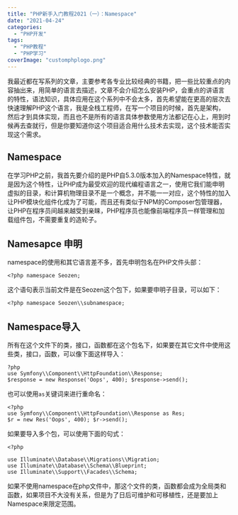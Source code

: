 ```yaml
---
title: "PHP新手入门教程2021（一）：Namespace"
date: "2021-04-24"
categories: 
  - "PHP开发"
tags: 
  - "PHP教程"
  - "PHP学习"
coverImage: "customphplogo.png"
---
```


我最近都在写系列的文章，主要参考各专业比较经典的书籍，把一些比较重点的内容抽出来，用简单的语言去描述，文章不会介绍怎么安装PHP，会重点的讲语言的特性，语法知识，具体应用在这个系列中不会太多，首先希望能在更高的层次去快速理解PHP这个语言，我是全栈工程师，在写一个项目的时候，首先是架构，然后才到具体实现，而且也不是所有的语言具体参数使用方法都记在心上，用到时候再去查就行，但是你要知道你这个项目适合用什么技术去实现，这个技术能否实现这个需求。

## Namespace

在学习PHP之前，我首先要介绍的是PHP自5.3.0版本加入的Namespace特性，就是因为这个特性，让PHP成为最受欢迎的现代编程语言之一，使用它我们能申明虚拟的目录，和计算机物理目录不是一个概念，并不能一一对应，这个特性的加入让PHP模块化组件化成为了可能，而且还有类似于NPM的Composer包管理器，让PHP在程序员间越来越受到亲睐，PHP程序员也能像前端程序员一样管理和加载组件包，不需要重复的造轮子。

## Namesapce 申明

namespace的使用和其它语言差不多，首先申明包名在PHP文件头部：
```
<?php namespace Seozen;
```
这个语句表示当前文件是在Seozen这个包下，如果要申明子目录，可以如下：
```
<?php namespace Seozen\\subnamespace;
```
## Namespace导入

所有在这个文件下的类，接口，函数都在这个包名下，如果要在其它文件中使用这些类，接口，函数，可以像下面这样导入：
```
?php
use Symfony\\Component\\HttpFoundation\\Response;
$response = new Response('Oops', 400); $response->send();
```
也可以使用`as`关键词来进行重命名：
```
<?php
use Symfony\\Component\\HttpFoundation\\Response as Res;
$r = new Res('Oops', 400); $r->send();
```
如果要导入多个包，可以使用下面的句式：
```
<?php

use Illuminate\\Database\\Migrations\\Migration;
use Illuminate\\Database\\Schema\\Blueprint;
use Illuminate\\Support\\Facades\\Schema;
```
如果不使用namespace在php文件中，那这个文件的类，函数都会成为全局类和函数，如果项目不大没有关系，但是为了日后可维护和可移植性，还是要加上Namespace来限定范围。

